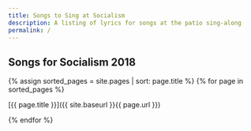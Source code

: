```yaml
---
title: Songs to Sing at Socialism
description: A listing of lyrics for songs at the patio sing-along
permalink: /
---
```

## Songs for Socialism 2018

{% assign sorted_pages = site.pages | sort: page.title %}
{% for page in sorted_pages %}
   
[{{ page.title }}]({{ site.baseurl }}{{ page.url }})
            
{% endfor %}
